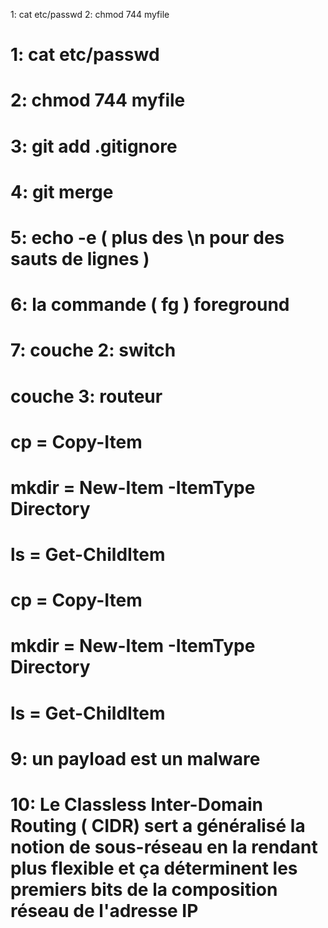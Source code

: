 1: cat etc/passwd
2: chmod 744 myfile
# 1: cat etc/passwd
# 2: chmod 744 myfile
# 3: git add .gitignore
# 4: git merge
# 5: echo -e ( plus des \n pour des sauts de lignes )
# 6: la commande ( fg ) foreground
# 7:   couche 2: switch
#      couche 3: routeur 
#     cp = Copy-Item
#    mkdir = New-Item -ItemType Directory
#     ls = Get-ChildItem
#    cp = Copy-Item
#    mkdir = New-Item -ItemType Directory
#    ls = Get-ChildItem
# 9: un payload est un malware
# 10: Le Classless Inter-Domain Routing ( CIDR) sert a généralisé la notion de sous-réseau en la rendant plus flexible et ça déterminent les premiers bits de la composition réseau de l'adresse IP
